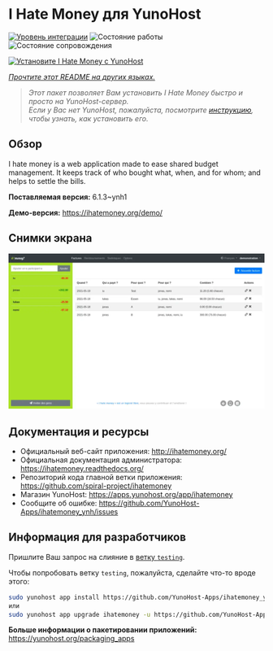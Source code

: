 <!--
Важно: этот README был автоматически сгенерирован <https://github.com/YunoHost/apps/tree/master/tools/readme_generator>
Он НЕ ДОЛЖЕН редактироваться вручную.
-->

# I Hate Money для YunoHost

[![Уровень интеграции](https://apps.yunohost.org/badge/integration/ihatemoney)](https://ci-apps.yunohost.org/ci/apps/ihatemoney/)
![Состояние работы](https://apps.yunohost.org/badge/state/ihatemoney)
![Состояние сопровождения](https://apps.yunohost.org/badge/maintained/ihatemoney)

[![Установите I Hate Money с YunoHost](https://install-app.yunohost.org/install-with-yunohost.svg)](https://install-app.yunohost.org/?app=ihatemoney)

*[Прочтите этот README на других языках.](./ALL_README.md)*

> *Этот пакет позволяет Вам установить I Hate Money быстро и просто на YunoHost-сервер.*  
> *Если у Вас нет YunoHost, пожалуйста, посмотрите [инструкцию](https://yunohost.org/install), чтобы узнать, как установить его.*

## Обзор

I hate money is a web application made to ease shared budget management. It keeps track of who bought what, when, and for whom; and helps to settle the bills.


**Поставляемая версия:** 6.1.3~ynh1

**Демо-версия:** <https://ihatemoney.org/demo/>

## Снимки экрана

![Снимок экрана I Hate Money](./doc/screenshots/screenshot.webp)

## Документация и ресурсы

- Официальный веб-сайт приложения: <http://ihatemoney.org/>
- Официальная документация администратора: <https://ihatemoney.readthedocs.org/>
- Репозиторий кода главной ветки приложения: <https://github.com/spiral-project/ihatemoney>
- Магазин YunoHost: <https://apps.yunohost.org/app/ihatemoney>
- Сообщите об ошибке: <https://github.com/YunoHost-Apps/ihatemoney_ynh/issues>

## Информация для разработчиков

Пришлите Ваш запрос на слияние в [ветку `testing`](https://github.com/YunoHost-Apps/ihatemoney_ynh/tree/testing).

Чтобы попробовать ветку `testing`, пожалуйста, сделайте что-то вроде этого:

```bash
sudo yunohost app install https://github.com/YunoHost-Apps/ihatemoney_ynh/tree/testing --debug
или
sudo yunohost app upgrade ihatemoney -u https://github.com/YunoHost-Apps/ihatemoney_ynh/tree/testing --debug
```

**Больше информации о пакетировании приложений:** <https://yunohost.org/packaging_apps>
